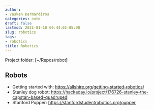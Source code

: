 ```yaml
---
author:
- Vasken Dermardiros
categories: note
draft: false
lastmod: 2021-01-10 09:44:02-05:00
slug: robotics
tags:
- robotics
title: Robotics
---
```


Project folder: [~/Repos/robot]

## Robots

+ Getting started with: <https://allshire.org/getting-started-robotics/>
+ Stanley dog robot: <https://hackaday.io/project/176726-stanley-the-capstan-based-quadruped>
+ Stanford Pupper: <https://stanfordstudentrobotics.org/pupper>
